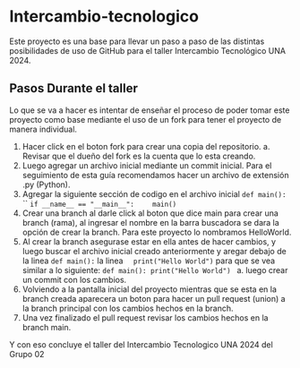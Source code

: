 # Intercambio-tecnologico
Este proyecto es una base para llevar un paso a paso de las distintas posibilidades de uso de GitHub para el taller Intercambio Tecnológico UNA 2024.

## Pasos Durante el taller
Lo que se va a hacer es intentar de enseñar el proceso de poder tomar este proyecto como base mediante el uso de un fork para tener el proyecto de manera individual.
1. Hacer click en el boton fork para crear una copia del repositorio.
   a. Revisar que el dueño del fork es la cuenta que lo esta creando.
2. Luego agregar un archivo inicial mediante un commit inicial. Para el seguimiento de esta guía recomendamos hacer un archivo de extensión .py (Python).
3. Agregar la siguiente sección de codigo en el archivo inicial 
`def main():`
`    `
``
`if __name__ == "__main__":`
`    main()`
4. Crear una branch al darle click al boton que dice main para crear una branch (rama), al ingresar el nombre en la barra buscadora se dara la opción de crear la branch. Para este proyecto lo nombramos HelloWorld.
5. Al crear la branch asegurase estar en ella antes de hacer cambios, y luego buscar el archivo inicial creado anteriormente y aregar debajo de la linea `def main():` la linea `  print("Hello World")` para que se vea similar a lo siguiente:
`def main():
    print("Hello World")
`
  a. luego crear un commit con los cambios.
6. Volviendo a la pantalla inicial del proyecto mientras que se esta en la branch creada aparecera un boton para hacer un pull request (union) a la branch principal con los cambios hechos en la branch.
7. Una vez finalizado el pull request revisar los cambios hechos en la branch main.

Y con eso concluye el taller del Intercambio Tecnologico UNA 2024 del Grupo 02
